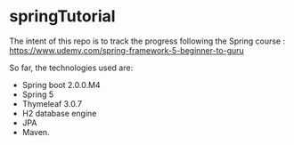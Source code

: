 # springTutorial
The intent of this repo is to track the progress following the Spring course : https://www.udemy.com/spring-framework-5-beginner-to-guru

So far, the technologies used are:
- Spring boot 2.0.0.M4
- Spring 5
- Thymeleaf 3.0.7
- H2 database engine
- JPA
- Maven.
